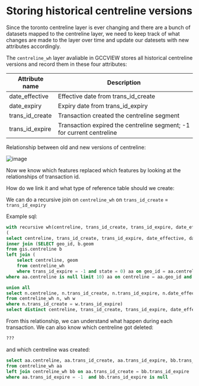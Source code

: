 # Storing historical centreline versions

Since the toronto centreline layer is ever changing and there are a bunch of datasets mapped to the centreline layer, we need to keep track of what changes are made to the layer over time and update our datesets with new attributes accordingly.

The `centreline_wh` layer avaliable in GCCVIEW stores all historical centreline versions and record them in these four attributes:

|Attribute name|Description|
|-----------------|-------------------------------------------------------------------------|
| date_effective  | Effective date from   trans_id_create                                 |  
| date_expiry     | Expiry date from trans_id_expiry                                     |
| trans_id_create | Transaction created the   centreline segment                            |
| trans_id_expire | Transaction expired the centreline segment; -1 for current   centreline |  

Relationship between old and new versions of centreline:

![image](https://user-images.githubusercontent.com/46324452/55912374-8a0d2600-5bb0-11e9-8262-570460a9c326.png)

Now we know which features replaced which features by looking at the relationships of transaction id.

How do we link it and what type of reference table should we create:

We can do a recursive join on `centreline_wh` on `trans_id_create` = `trans_id_expiry`

Example sql:

```sql
with recursive wh(centreline, trans_id_create, trans_id_expire, date_effective, date_expiry, geom, loop_nm) as
(
select centreline, trans_id_create, trans_id_expire, date_effective, date_expiry, aa.geom, 1 as loop_nm from centreline_wh cc
inner join (SELECT geo_id, b.geom
from gis.centreline b
left join (
	select centreline, geom
	from centreline_wh
	where trans_id_expire = -1 and state = 0) aa on geo_id = aa.centreline
where aa.centreline is null limit 10) aa on centreline = aa.geo_id and cc.geom = aa.geom

union all
select n.centreline, n.trans_id_create, n.trans_id_expire, n.date_effective, n.date_expiry, n.geom, loop_nm + 1 as loop_nm
from centreline_wh n, wh w
where n.trans_id_create = w.trans_id_expire)
select distinct centreline, trans_id_create, trans_id_expire, date_effective, date_expiry, geom, loop_nm from wh
```

From this relationship, we can understand what happen during each transaction.
We can also know which centreline got deleted:

```sql
???
```

and which centreline was created:

```sql
select aa.centreline, aa.trans_id_create, aa.trans_id_expire, bb.trans_id_create
from centreline_wh aa
left join centreline_wh bb on aa.trans_id_create = bb.trans_id_expire
where aa.trans_id_expire = -1  and bb.trans_id_expire is null
```
